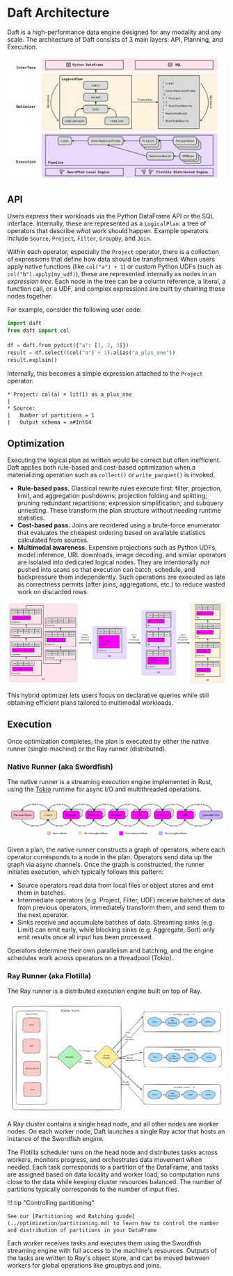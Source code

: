 # Daft Architecture

Daft is a high-performance data engine designed for any modality and any scale. The architecture of Daft consists of 3 main layers: API, Planning, and Execution.

![Architecture diagram for the Daft library spanning the API, Planning, and Execution layers](../img/architecture.png)

## API

Users express their workloads via the Python DataFrame API or the SQL interface. Internally, these are represented as a `LogicalPlan`: a tree of operators that describe *what* work should happen. Example operators include `Source`, `Project`, `Filter`, `GroupBy`, and `Join`.

Within each operator, especially the `Project` operator, there is a collection of expressions that define how data should be transformed. When users apply native functions (like `col("a") + 1`) or custom Python UDFs (such as `col("b").apply(my_udf)`), these are represented internally as nodes in an *expression tree*. Each node in the tree can be a column reference, a literal, a function call, or a UDF, and complex expressions are built by chaining these nodes together.

For example, consider the following user code:

```python
import daft
from daft import col

df = daft.from_pydict({"a": [1, 2, 3]})
result = df.select((col("a") + 1).alias("a_plus_one"))
result.explain()
```

Internally, this becomes a simple expression attached to the `Project` operator:

```{title="Output"}
* Project: col(a) + lit(1) as a_plus_one
|
* Source:
|   Number of partitions = 1
|   Output schema = a#Int64
```

## Optimization

Executing the logical plan as written would be correct but often inefficient. Daft applies both rule-based and cost-based optimization when a materializing operation such as `collect()` or `write_parquet()` is invoked.

- **Rule-based pass.** Classical rewrite rules execute first: filter, projection, limit, and aggregation pushdowns; projection folding and splitting; pruning redundant repartitions; expression simplification; and subquery unnesting. These transform the plan structure without needing runtime statistics.
- **Cost-based pass.** Joins are reordered using a brute-force enumerator that evaluates the cheapest ordering based on available statistics calculated from sources.
- **Multimodal awareness.** Expensive projections such as Python UDFs, model inference, URL downloads, image decoding, and similar operators are isolated into dedicated logical nodes. They are intentionally *not* pushed into scans so that execution can batch, schedule, and backpressure them independently. Such operations are executed as late as correctness permits (after joins, aggregations, etc.) to reduce wasted work on discarded rows.

![Optimizer diagram](../img/optimizer.png)

This hybrid optimizer lets users focus on declarative queries while still obtaining efficient plans tailored to multimodal workloads.

## Execution

Once optimization completes, the plan is executed by either the native runner (single-machine) or the Ray runner (distributed).

### Native Runner (aka Swordfish)

The native runner is a streaming execution engine implemented in Rust, using the [Tokio](https://tokio.rs/) runtime for async I/O and multithreaded operations.

![Swordfish architecture diagram](../img/swordfish.png)

Given a plan, the native runner constructs a graph of operators, where each operator corresponds to a node in the plan. Operators send data up the graph via async channels.
Once the graph is constructed, the runner initiates execution, which typically follows this pattern:

- Source operators read data from local files or object stores and emit them in batches.
- Intermediate operators (e.g. Project, Filter, UDF) receive batches of data from previous operators, immediately transform them, and send them to the next operator.
- Sinks receive and accumulate batches of data. Streaming sinks (e.g. Limit) can emit early, while blocking sinks (e.g. Aggregate, Sort) only emit results once all input has been processed.

Operators determine their own parallelism and batching, and the engine schedules work across operators on a threadpool (Tokio).

### Ray Runner (aka Flotilla)

The Ray runner is a distributed execution engine built on top of Ray.

![Flotilla architecture diagram](../img/flotilla.png)

A Ray cluster contains a single head node, and all other nodes are worker nodes. On each worker node, Daft launches a single Ray actor that hosts an instance of the Swordfish engine.

The Flotilla scheduler runs on the head node and distributes tasks across workers, monitors progress, and orchestrates data movement when needed. Each task corresponds to a partition of the DataFrame, and tasks are assigned based on data locality and worker load, so computation runs close to the data while keeping cluster resources balanced. The number of partitions typically corresponds to the number of input files.

!!! tip "Controlling partitioning"

    See our [Partitioning and Batching guide](../optimization/partitioning.md) to learn how to control the number and distribution of partitions in your DataFrame


Each worker receives tasks and executes them using the Swordfish streaming engine with full access to the machine's resources. Outputs of the tasks are written to Ray's object store, and can be moved between workers for global operations like groupbys and joins.
